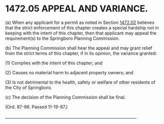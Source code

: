 1472.05 APPEAL AND VARIANCE.
============================

​(a) When any applicant for a permit as noted in Section
[1472.02](595f30e1.html) believes that the strict enforcement of this
chapter creates a special hardship not in keeping with the intent of
this chapter, then that applicant may appeal the requirement(s) to the
Springboro Planning Commission.

​(b) The Planning Commission shall hear the appeal and may grant relief
from the strict terms of this chapter, if in its opinion, the variance
granted:

​(1) Complies with the intent of this chapter; and

​(2) Causes no material harm to adjacent property owners; and

​(3) Is not detrimental to the health, safety or welfare of other
residents of the City of Springboro.

​(c) The decision of the Planning Commission shall be final.

(Ord. 87-86. Passed 11-19-87.)

\_\_\_\_\_\_\_\_\_\_\_\_\_\_\_\_\_\_\_\_\_\_\_\_\_\_\_\_\_\_\_\_\_\_\_\_\_\_\_\_\_\_\_\_\_\_\_\_\_\_\_\_\_\_\_\_\_\_\_\_\_\_\_\_\_\_
